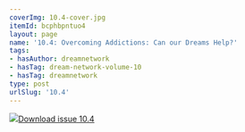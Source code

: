 ```yaml
---
coverImg: 10.4-cover.jpg
itemId: bcphbpntuo4
layout: page
name: '10.4: Overcoming Addictions: Can our Dreams Help?'
tags:
- hasAuthor: dreamnetwork
- hasTag: dream-network-volume-10
- hasTag: dreamnetwork
type: post
urlSlug: '10.4'
---
```

<img class="card-journal-img" src="../images/10.4-rect.jpg"/><a href="../files/pdfs/Volume_10/10.4-Dream-Network-Journal_Volume-10_No-4.pdf" download="">Download issue 10.4</a>